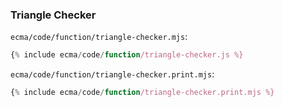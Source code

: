 ### Triangle Checker

`ecma/code/function/triangle-checker.mjs`:
```js
{% include ecma/code/function/triangle-checker.js %}
```

`ecma/code/function/triangle-checker.print.mjs`:
```js
{% include ecma/code/function/triangle-checker.print.mjs %}
```
